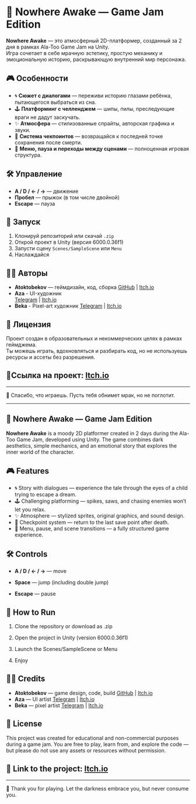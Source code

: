 ﻿# 🖤 Nowhere Awake — Game Jam Edition

**Nowhere Awake** — это атмосферный 2D-платформер, созданный за 2 дня в рамках Ala-Too Game Jam на Unity.  
Игра сочетает в себе мрачную эстетику, простую механику и эмоциональную историю, раскрывающую внутренний мир персонажа.

## 🎮 Особенности

- 🌀 **Сюжет с диалогами** — переживи историю глазами ребёнка, пытающегося выбраться из сна.
- 🕹️ **Платформинг с челленджем** — шипы, пилы, преследующие враги не дадут заскучать.
- ✨ **Атмосфера** — стилизованные спрайты, авторская графика и звуки.
- 🔁 **Система чекпоинтов** — возвращайся к последней точке сохранения после смерти.
- 📜 **Меню, пауза и переходы между сценами** — полноценная игровая структура.


## 🛠️ Управление

- **A / D / ← / →** — движение
- **Пробел** — прыжок (в том числе двойной)
- **Escape** — пауза

## 💾 Запуск

1. Клонируй репозиторий или скачай `.zip`
2. Открой проект в Unity (версия 6000.0.36f1)
3. Запусти сцену `Scenes/SampleScene` или `Menu`
4. Наслаждайся
   
## 🧑‍💻 Авторы

- **Atoktobekov** — геймдизайн, код, сборка
[GitHub](https://github.com/Atoktobekov) | [Itch.io](https://idonthave2live.itch.io)
- **Aza** - UI-художник  
[Telegram](https://t.me/idontwantyourproblems) | [Itch.io](https://hungerhuntus.itch.io/)
- **Beka** - Pixel-art художник 
[Telegram](https://t.me/Helpmeee789) | [Itch.io](https://thewgame.itch.io/)

## 📜 Лицензия

Проект создан в образовательных и некоммерческих целях в рамках геймджема.  
Ты можешь играть, вдохновляться и разбирать код, но не используешь ресурсы и ассеты без разрешения.


## 🔗Ссылка на проект: [Itch.io](https://idonthave2live.itch.io/nowhereawake)

---

🖤 Спасибо, что играешь. Пусть тебя обнимет мрак, но не поглотит.



---


## 🖤 Nowhere Awake — Game Jam Edition

**Nowhere Awake**  is a moody 2D platformer created in 2 days during the Ala-Too Game Jam, developed using Unity.
The game combines dark aesthetics, simple mechanics, and an emotional story that explores the inner world of the character.

## 🎮 Features

- 🌀 Story with dialogues — experience the tale through the eyes of a child trying to escape a dream.
- 🕹️ Challenging platforming — spikes, saws, and chasing enemies won’t let you relax.
- ✨ Atmosphere — stylized sprites, original graphics, and sound design.
- 🔁 Checkpoint system — return to the last save point after death.
- 📜 Menu, pause, and scene transitions — a fully structured game experience.

## 🛠️ Controls

- **A / D / ← / →** — move

- **Space** — jump (including double jump)

- **Escape** — pause

## 💾 How to Run
1. Clone the repository or download as .zip

2. Open the project in Unity (version 6000.0.36f1)

3. Launch the Scenes/SampleScene or Menu

4. Enjoy

## 🧑‍💻 Credits
- **Atoktobekov** — game design, code, build
[GitHub](https://github.com/Atoktobekov) | [Itch.io](https://idonthave2live.itch.io)
- **Aza** — UI artist
[Telegram](https://t.me/idontwantyourproblems) | [Itch.io](https://hungerhuntus.itch.io/)
- **Beka** — pixel artist
[Telegram](https://t.me/Helpmeee789) | [Itch.io](https://thewgame.itch.io/)


## 📜 License
This project was created for educational and non-commercial purposes during a game jam.
You are free to play, learn from, and explore the code — but please do not use any assets or resources without permission.

## 🔗 Link to the project: [Itch.io](https://idonthave2live.itch.io/nowhereawake)

---

🖤 Thank you for playing. Let the darkness embrace you, but never consume you.